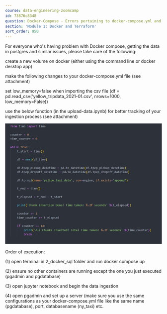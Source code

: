 ```yaml
---
course: data-engineering-zoomcamp
id: 73876c8348
question: Docker-Compose - Errors pertaining to docker-compose.yml and pgadmin setup
section: 'Module 1: Docker and Terraform'
sort_order: 950
---
```


For everyone who's having problem with Docker compose, getting the data in postgres and similar issues, please take care of the following:

create a new volume on docker (either using the command line or docker desktop app)

make the following changes to your docker-compose.yml file (see attachment)

set low_memory=false when importing the csv file (df = pd.read_csv('yellow_tripdata_2021-01.csv', nrows=1000, low_memory=False))

use the below function (in the upload-data.ipynb) for better tracking of your ingestion process (see attachment)

![Image](images/data-engineering-zoomcamp/image_63f6a6fb.png)

Order of execution:

(1) open terminal in 2_docker_sql folder and run docker compose up

(2) ensure no other containers are running except the one you just executed (pgadmin and pgdatabase)

(3) open jupyter notebook and begin the data ingestion

(4) open pgadmin and set up a server (make sure you use the same configurations as your docker-compose.yml file like the same name (pgdatabase), port, databasename (ny_taxi) etc.


